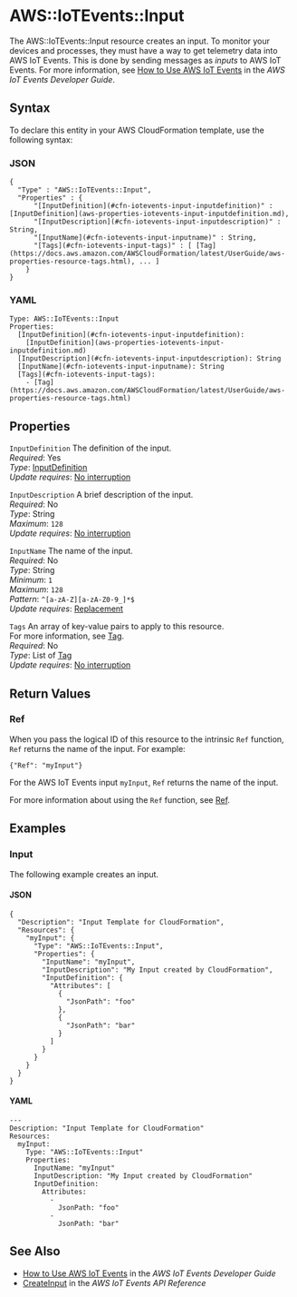 # AWS::IoTEvents::Input<a name="aws-resource-iotevents-input"></a>

The AWS::IoTEvents::Input resource creates an input\. To monitor your devices and processes, they must have a way to get telemetry data into AWS IoT Events\. This is done by sending messages as *inputs* to AWS IoT Events\. For more information, see [ How to Use AWS IoT Events](https://docs.aws.amazon.com/iotevents/latest/developerguide/how-to-use-iotevents.html) in the *AWS IoT Events Developer Guide*\.

## Syntax<a name="aws-resource-iotevents-input-syntax"></a>

To declare this entity in your AWS CloudFormation template, use the following syntax:

### JSON<a name="aws-resource-iotevents-input-syntax.json"></a>

```
{
  "Type" : "AWS::IoTEvents::Input",
  "Properties" : {
      "[InputDefinition](#cfn-iotevents-input-inputdefinition)" : [InputDefinition](aws-properties-iotevents-input-inputdefinition.md),
      "[InputDescription](#cfn-iotevents-input-inputdescription)" : String,
      "[InputName](#cfn-iotevents-input-inputname)" : String,
      "[Tags](#cfn-iotevents-input-tags)" : [ [Tag](https://docs.aws.amazon.com/AWSCloudFormation/latest/UserGuide/aws-properties-resource-tags.html), ... ]
    }
}
```

### YAML<a name="aws-resource-iotevents-input-syntax.yaml"></a>

```
Type: AWS::IoTEvents::Input
Properties: 
  [InputDefinition](#cfn-iotevents-input-inputdefinition): 
    [InputDefinition](aws-properties-iotevents-input-inputdefinition.md)
  [InputDescription](#cfn-iotevents-input-inputdescription): String
  [InputName](#cfn-iotevents-input-inputname): String
  [Tags](#cfn-iotevents-input-tags): 
    - [Tag](https://docs.aws.amazon.com/AWSCloudFormation/latest/UserGuide/aws-properties-resource-tags.html)
```

## Properties<a name="aws-resource-iotevents-input-properties"></a>

`InputDefinition`  <a name="cfn-iotevents-input-inputdefinition"></a>
The definition of the input\.  
*Required*: Yes  
*Type*: [InputDefinition](aws-properties-iotevents-input-inputdefinition.md)  
*Update requires*: [No interruption](https://docs.aws.amazon.com/AWSCloudFormation/latest/UserGuide/using-cfn-updating-stacks-update-behaviors.html#update-no-interrupt)

`InputDescription`  <a name="cfn-iotevents-input-inputdescription"></a>
A brief description of the input\.  
*Required*: No  
*Type*: String  
*Maximum*: `128`  
*Update requires*: [No interruption](https://docs.aws.amazon.com/AWSCloudFormation/latest/UserGuide/using-cfn-updating-stacks-update-behaviors.html#update-no-interrupt)

`InputName`  <a name="cfn-iotevents-input-inputname"></a>
The name of the input\.  
*Required*: No  
*Type*: String  
*Minimum*: `1`  
*Maximum*: `128`  
*Pattern*: `^[a-zA-Z][a-zA-Z0-9_]*$`  
*Update requires*: [Replacement](https://docs.aws.amazon.com/AWSCloudFormation/latest/UserGuide/using-cfn-updating-stacks-update-behaviors.html#update-replacement)

`Tags`  <a name="cfn-iotevents-input-tags"></a>
An array of key\-value pairs to apply to this resource\.  
For more information, see [Tag](https://docs.aws.amazon.com/AWSCloudFormation/latest/UserGuide/aws-properties-resource-tags.html)\.  
*Required*: No  
*Type*: List of [Tag](https://docs.aws.amazon.com/AWSCloudFormation/latest/UserGuide/aws-properties-resource-tags.html)  
*Update requires*: [No interruption](https://docs.aws.amazon.com/AWSCloudFormation/latest/UserGuide/using-cfn-updating-stacks-update-behaviors.html#update-no-interrupt)

## Return Values<a name="aws-resource-iotevents-input-return-values"></a>

### Ref<a name="aws-resource-iotevents-input-return-values-ref"></a>

When you pass the logical ID of this resource to the intrinsic `Ref` function, `Ref` returns the name of the input\. For example:

`{"Ref": "myInput"}`

For the AWS IoT Events input `myInput`, `Ref` returns the name of the input\.

For more information about using the `Ref` function, see [Ref](https://docs.aws.amazon.com/AWSCloudFormation/latest/UserGuide/intrinsic-function-reference-ref.html)\.

## Examples<a name="aws-resource-iotevents-input--examples"></a>

### Input<a name="aws-resource-iotevents-input--examples--Input"></a>

The following example creates an input\.

#### JSON<a name="aws-resource-iotevents-input--examples--Input--json"></a>

```
{
  "Description": "Input Template for CloudFormation",
  "Resources": {
    "myInput": {
      "Type": "AWS::IoTEvents::Input",
      "Properties": {
        "InputName": "myInput",
        "InputDescription": "My Input created by CloudFormation",
        "InputDefinition": {
          "Attributes": [
            {
              "JsonPath": "foo"
            },
            {
              "JsonPath": "bar"
            }
          ]
        }
      }
    }
  }
}
```

#### YAML<a name="aws-resource-iotevents-input--examples--Input--yaml"></a>

```
---
Description: "Input Template for CloudFormation"
Resources:
  myInput:
    Type: "AWS::IoTEvents::Input"
    Properties:
      InputName: "myInput"
      InputDescription: "My Input created by CloudFormation"
      InputDefinition:
        Attributes:
          -
            JsonPath: "foo"
          -
            JsonPath: "bar"
```

## See Also<a name="aws-resource-iotevents-input--seealso"></a>
+  [ How to Use AWS IoT Events](https://docs.aws.amazon.com/iotevents/latest/developerguide/how-to-use-iotevents.html) in the *AWS IoT Events Developer Guide*
+  [CreateInput](https://docs.aws.amazon.com/iotevents/latest/apireference/API_CreateInput.html) in the *AWS IoT Events API Reference*
